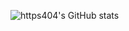 ![https404's GitHub stats](https://github-readme-stats.vercel.app/api?username=https404&show_icons=true&theme=Gradient)
